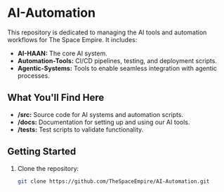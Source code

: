 # AI-Automation

This repository is dedicated to managing the AI tools and automation workflows for The Space Empire. It includes:
- **AI-HAAN:** The core AI system.
- **Automation-Tools:** CI/CD pipelines, testing, and deployment scripts.
- **Agentic-Systems:** Tools to enable seamless integration with agentic processes.

## What You'll Find Here

- **/src:** Source code for AI systems and automation scripts.
- **/docs:** Documentation for setting up and using our AI tools.
- **/tests:** Test scripts to validate functionality.

## Getting Started

1. Clone the repository:
   ```bash
   git clone https://github.com/TheSpaceEmpire/AI-Automation.git
